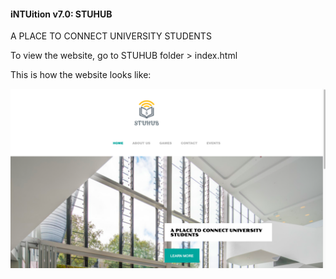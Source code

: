 #### iNTUition v7.0: STUHUB
A PLACE TO CONNECT UNIVERSITY STUDENTS

To view the website, go to STUHUB folder > index.html

This is how the website looks like:

![websitepic](website.png)
